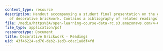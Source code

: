 ```yaml
---
content_type: resource
description: Handout accompanying a student final presentation on the global history
  of decorative brickwork. Contains a bibliography of related readings.
file: /media/https%3A/open-learning-course-data-rc.s3.amazonaws.com/4-696-a-global-history-of-architecture-writing-seminar-spring-2008/43f46224ad76deb21ed3cdac1a8df4fd_MIT4_696s08_project02_read.pdf
file_type: application/pdf
resourcetype: Document
title: Decorative Brickwork - Readings
uid: 43f46224-ad76-deb2-1ed3-cdac1a8df4fd
---
```

